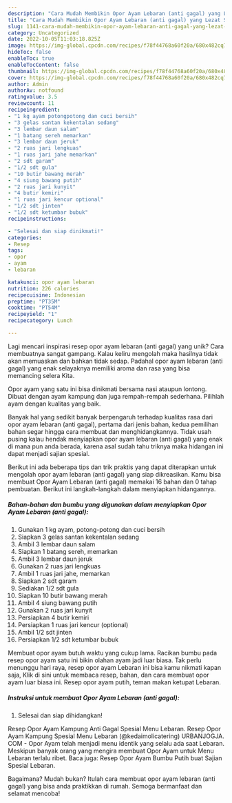 ```yaml
---
description: "Cara Mudah Membikin Opor Ayam Lebaran (anti gagal) yang Lezat Sekali"
title: "Cara Mudah Membikin Opor Ayam Lebaran (anti gagal) yang Lezat Sekali"
slug: 1141-cara-mudah-membikin-opor-ayam-lebaran-anti-gagal-yang-lezat-sekali
category: Uncategorized
date: 2022-10-05T11:03:18.825Z
image: https://img-global.cpcdn.com/recipes/f78f44768a60f20a/680x482cq70/opor-ayam-lebaran-anti-gagal-foto-resep-utama.jpg
hideToc: false
enableToc: true
enableTocContent: false
thumbnail: https://img-global.cpcdn.com/recipes/f78f44768a60f20a/680x482cq70/opor-ayam-lebaran-anti-gagal-foto-resep-utama.jpg
cover: https://img-global.cpcdn.com/recipes/f78f44768a60f20a/680x482cq70/opor-ayam-lebaran-anti-gagal-foto-resep-utama.jpg
author: Admin
authorAv: notfound
ratingvalue: 3.5
reviewcount: 11
recipeingredient:
- "1 kg ayam potongpotong dan cuci bersih"
- "3 gelas santan kekentalan sedang"
- "3 lembar daun salam"
- "1 batang sereh memarkan"
- "3 lembar daun jeruk"
- "2 ruas jari lengkuas"
- "1 ruas jari jahe memarkan"
- "2 sdt garam"
- "1/2 sdt gula"
- "10 butir bawang merah"
- "4 siung bawang putih"
- "2 ruas jari kunyit"
- "4 butir kemiri"
- "1 ruas jari kencur optional"
- "1/2 sdt jinten"
- "1/2 sdt ketumbar bubuk"
recipeinstructions:

- "Selesai dan siap dinikmati!"
categories:
- Resep
tags:
- opor
- ayam
- lebaran

katakunci: opor ayam lebaran 
nutrition: 226 calories
recipecuisine: Indonesian
preptime: "PT35M"
cooktime: "PT54M"
recipeyield: "1"
recipecategory: Lunch

---
```





Lagi mencari inspirasi resep opor ayam lebaran (anti gagal) yang unik? Cara membuatnya sangat gampang. Kalau keliru mengolah maka hasilnya tidak akan memuaskan dan bahkan tidak sedap. Padahal opor ayam lebaran (anti gagal) yang enak selayaknya memiliki aroma dan rasa yang bisa memancing selera Kita.





Opor ayam yang satu ini bisa dinikmati bersama nasi ataupun lontong. Dibuat dengan ayam kampung dan juga rempah-rempah sederhana. Pilihlah ayam dengan kualitas yang baik.

Banyak hal yang sedikit banyak berpengaruh terhadap kualitas rasa dari opor ayam lebaran (anti gagal), pertama dari jenis bahan, kedua pemilihan bahan segar hingga cara membuat dan menghidangkannya. Tidak usah pusing kalau hendak menyiapkan opor ayam lebaran (anti gagal) yang enak di mana pun anda berada, karena asal sudah tahu triknya maka hidangan ini dapat menjadi sajian spesial.






Berikut ini ada beberapa tips dan trik praktis yang dapat diterapkan untuk mengolah opor ayam lebaran (anti gagal) yang siap dikreasikan. Kamu bisa membuat Opor Ayam Lebaran (anti gagal) memakai 16 bahan dan 0 tahap pembuatan. Berikut ini langkah-langkah dalam menyiapkan hidangannya.

<!--inarticleads1-->

##### Bahan-bahan dan bumbu yang digunakan dalam menyiapkan Opor Ayam Lebaran (anti gagal):

1. Gunakan 1 kg ayam, potong-potong dan cuci bersih
1. Siapkan 3 gelas santan kekentalan sedang
1. Ambil 3 lembar daun salam
1. Siapkan 1 batang sereh, memarkan
1. Ambil 3 lembar daun jeruk
1. Gunakan 2 ruas jari lengkuas
1. Ambil 1 ruas jari jahe, memarkan
1. Siapkan 2 sdt garam
1. Sediakan 1/2 sdt gula
1. Siapkan 10 butir bawang merah
1. Ambil 4 siung bawang putih
1. Gunakan 2 ruas jari kunyit
1. Persiapkan 4 butir kemiri
1. Persiapkan 1 ruas jari kencur (optional)
1. Ambil 1/2 sdt jinten
1. Persiapkan 1/2 sdt ketumbar bubuk


Membuat opor ayam butuh waktu yang cukup lama. Racikan bumbu pada resep opor ayam satu ini bikin olahan ayam jadi luar biasa. Tak perlu menunggu hari raya, resep opor ayam Lebaran ini bisa kamu nikmati kapan saja, Klik di sini untuk membaca resep, bahan, dan cara membuat opor ayam luar biasa ini. Resep opor ayam putih, teman makan ketupat Lebaran. 

<!--inarticleads2-->

##### Instruksi untuk membuat Opor Ayam Lebaran (anti gagal):


1. Selesai dan siap dihidangkan!

Resep Opor Ayam Kampung Anti Gagal Spesial Menu Lebaran. Resep Opor Ayam Kampung Spesial Menu Lebaran (@kedaimolicatering) URBANJOGJA. COM - Opor Ayam telah menjadi menu identik yang selalu ada saat Lebaran. Meskipun banyak orang yang mengira membuat Opor Ayam untuk Menu Lebaran terlalu ribet. Baca juga: Resep Opor Ayam Bumbu Putih buat Sajian Spesial Lebaran. 

Bagaimana? Mudah bukan? Itulah cara membuat opor ayam lebaran (anti gagal) yang bisa anda praktikkan di rumah. Semoga bermanfaat dan selamat mencoba!
